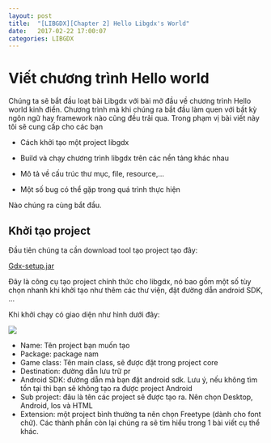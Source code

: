 ```yaml
---
layout: post
title:  "[LIBGDX][Chapter 2] Hello Libgdx's World"
date:   2017-02-22 17:00:07
categories: LIBGDX
---
```


# Viết chương trình Hello world

Chúng ta sẽ bắt đầu loạt bài Libgdx với bài mở đầu về chương trình Hello world kinh điển. Chương trình mà khi chúng ra bắt đầu làm quen với bất kỳ ngôn ngữ hay framework nào cũng đều trải qua. Trong phạm vị bài viết này tôi sẽ cung cấp cho các bạn 

* Cách khởi tạo một project libgdx

* Build và chạy chương trình libgdx trên các nền tảng khác nhau 

* Mô tả về cấu trúc thư mục, file, resource,...

* Một số bug có thể gặp trong quá trình thực hiện

Nào chúng ra cùng bắt đầu.

## Khởi tạo project 

Đầu tiên chúng ta cần download tool tạo project tạo đây:

[Gdx-setup.jar](https://libgdx.badlogicgames.com/nightlies/dist/gdx-setup.jar)

Đây là công cụ tạo project chính thức cho libgdx, nó bao gồm một số tùy chọn nhanh khi khởi tạo như thêm các thư viện, đặt đường dẫn android SDK, ...

Khi khởi chạy có giao diện như hình dưới đây:

<img src="https://luyentm.github.io/blog/assets/libgdx/chapter2/helloworld1.png">

- Name: Tên project bạn muốn tạo
- Package: package nam
- Game class: Tên main class, sẽ được đặt trong project core
- Destination: đường dẫn lưu trữ pr
- Android SDK: đường dẫn mà bạn đặt android sdk. Lưu ý, nếu không tìm tồn tại thì bạn sẽ không tạo ra được project Android
- Sub project: đâu là tên các project sẽ được tạo ra. Nên chọn Desktop, Android, Ios và HTML
- Extension: một project bình thường ta nên chọn Freetype (dành cho font chữ). Các thành phần còn lại chúng ra sẽ tìm hiểu trong 1 bài viết cụ thể khác.
